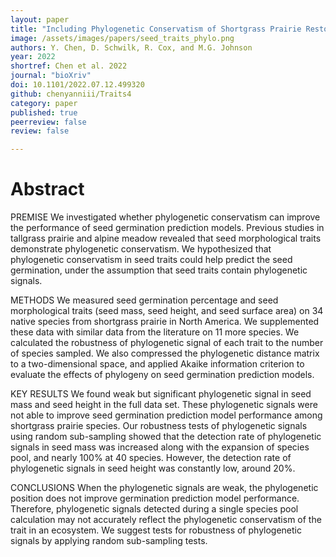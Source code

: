 ```yaml
---
layout: paper
title: "Including Phylogenetic Conservatism of Shortgrass Prairie Restoration Desired Species Does Not Improve Species Germination Predictions"
image: /assets/images/papers/seed_traits_phylo.png
authors: Y. Chen, D. Schwilk, R. Cox, and M.G. Johnson
year: 2022
shortref: Chen et al. 2022
journal: "bioXriv"
doi: 10.1101/2022.07.12.499320
github: chenyanniii/Traits4
category: paper
published: true
peerreview: false
review: false

---
```


# Abstract


PREMISE We investigated whether phylogenetic conservatism can improve the performance of seed germination prediction models. Previous studies in tallgrass prairie and alpine meadow revealed that seed morphological traits demonstrate phylogenetic conservatism. We hypothesized that phylogenetic conservatism in seed traits could help predict the seed germination, under the assumption that seed traits contain phylogenetic signals.

METHODS We measured seed germination percentage and seed morphological traits (seed mass, seed height, and seed surface area) on 34 native species from shortgrass prairie in North America. We supplemented these data with similar data from the literature on 11 more species. We calculated the robustness of phylogenetic signal of each trait to the number of species sampled. We also compressed the phylogenetic distance matrix to a two-dimensional space, and applied Akaike information criterion to evaluate the effects of phylogeny on seed germination prediction models.

KEY RESULTS We found weak but significant phylogenetic signal in seed mass and seed height in the full data set. These phylogenetic signals were not able to improve seed germination prediction model performance among shortgrass prairie species. Our robustness tests of phylogenetic signals using random sub-sampling showed that the detection rate of phylogenetic signals in seed mass was increased along with the expansion of species pool, and nearly 100% at 40 species. However, the detection rate of phylogenetic signals in seed height was constantly low, around 20%.

CONCLUSIONS When the phylogenetic signals are weak, the phylogenetic position does not improve germination prediction model performance. Therefore, phylogenetic signals detected during a single species pool calculation may not accurately reflect the phylogenetic conservatism of the trait in an ecosystem. We suggest tests for robustness of phylogenetic signals by applying random sub-sampling tests.